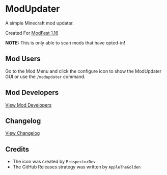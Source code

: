 # ModUpdater
A simple Minecraft mod updater.

Created For [ModFest 1.16](https://modfest.net/1.16)

**NOTE:** This is only able to scan mods that have opted-in!

## Mod Users
Go to the Mod Menu and click the configure icon to show the ModUpdater GUI or use the `/modupdater` command.

## Mod Developers
[View Mod Developers](MOD_DEVELOPER.md)

## Changelog
[View Changelog](CHANGELOG.md)

## Credits
- The icon was created by `ProspectorDev`
- The GitHub Releases strategy was written by `AppleTheGolden`